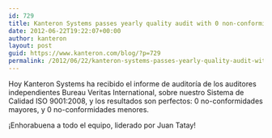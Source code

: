 ```yaml
---
id: 729
title: Kanteron Systems passes yearly quality audit with 0 non-conformities
date: 2012-06-22T19:22:07+00:00
author: kanteron
layout: post
guid: https://www.kanteron.com/blog/?p=729
permalink: /2012/06/22/kanteron-systems-passes-yearly-quality-audit-with-0-non-conformities/
---
```

Hoy Kanteron Systems ha recibido el informe de auditoría de los auditores independientes Bureau Veritas International, sobre nuestro Sistema de Calidad ISO 9001:2008, y los resultados son perfectos: 0 no-conformidades mayores, y 0 no-conformidades menores.

¡Enhorabuena a todo el equipo, liderado por Juan Tatay!